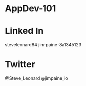 # AppDev-101



# Linked In
steveleonard84
jim-paine-8a1345123

# Twitter
@Steve_Leonard
@jimpaine_io 
